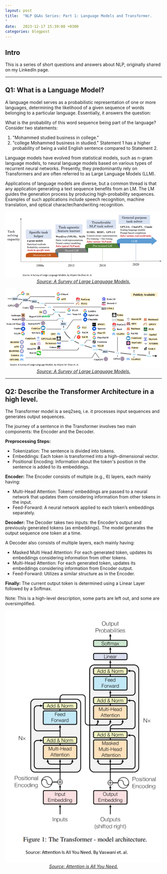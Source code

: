 ```yaml
---
layout: post
title:  "NLP Q&As Series: Part 1: Language Models and Transformer.
"
date:   2023-12-17 15:39:08 +0300
categories: blogpost
---
```

## Intro
This is a series of short questions and answers about NLP, originally shared on my LinkedIn page.

---


## Q1: What is a Language Model?
A language model serves as a probabilistic representation of one or more languages, determining the likelihood of a given sequence of words belonging to a particular language. Essentially, it answers the question: 

What is the probability of this word sequence being part of the language?
Consider two statements:
1. "Mohammed studied business in college."
2. "college Mohammed business in studied."
Statement 1 has a higher probability of being a valid English sentence compared to Statement 2.

Language models have evolved from statistical models, such as n-gram language models, to neural language models based on various types of recurrent neural networks. Presently, they predominantly rely on Transformers and are often referred to as Large Language Models (LLM).

Applications of language models are diverse, but a common thread is that any application generating a text sequence benefits from an LM. The LM guides the generation process by producing high-probability sequences. Examples of such applications include speech recognition, machine translation, and optical character/handwriting recognition.

<p align="center">
  <img alt="LM1" src="/assets/imgs/nlpqa1_1.PNG">
  <br>
    <em><a href="https://arxiv.org/abs/2303.18223">Source: A Survey of Large Language Models.</a></em>
</p>

<p align="center">
  <img alt="LM2" src="/assets/imgs/nlpqa1_2.PNG">
  <br>
    <em><a href="https://arxiv.org/abs/2303.18223">Source: A Survey of Large Language Models.</a></em>
</p>

---

## Q2: Describe the Transformer Architecture in a high level.
The Transformer model is a seq2seq, i.e. it processes input sequences and generates output sequences. 

The journey of a sentence in the Transformer involves two main components: the Encoder and the Decoder.

**Preprocessing Steps:**
 - Tokenization: The sentence is divided into tokens.
 - Embeddings: Each token is transformed into a high-dimensional vector.
 - Positional Encoding: Information about the token's position in the sentence is added to its embeddings.

**Encoder:**
The Encoder consists of multiple (e.g., 6) layers, each mainly having:
 - Multi-Head Attention: Tokens’ embeddings are passed to a neural network that updates them considering information from other tokens in the input.
 - Feed-Forward: A neural network applied to each token’s embeddings separately. 


**Decoder:**
The Decoder takes two inputs: the Encoder’s output and previously generated tokens (as embeddings). The model generates the output sequence one token at a time.

A Decoder also consists of multiple layers, each mainly having:
 - Masked Multi Head Attention: For each generated token, updates its embeddings considering information from other tokens.
 - Multi-Head Attention: For each generated token, updates its embeddings considering information from Encoder output.
- Feed-Forward: Utilizes a similar structure as in the Encoder.


**Finally:** The current output token is determined using a Linear Layer followed by a Softmax.

Note: This is a high-level description, some parts are left out, and some are oversimplified.

<p align="center">
  <img alt="Transformer" src="/assets/imgs/nlpqa2.PNG">
  <br>
    <em><a href="https://arxiv.org/abs/1706.03762">Source: Attention is All You Need.</a></em>
</p>